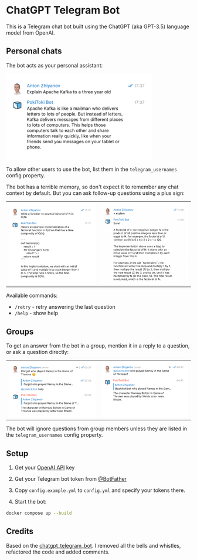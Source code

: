 # ChatGPT Telegram Bot

This is a Telegram chat bot built using the ChatGPT (aka GPT-3.5) language model from OpenAI.

## Personal chats

The bot acts as your personal assistant:

<img src="docs/chat-1.png" alt="Sample chat" width="400">

To allow other users to use the bot, list them in the `telegram_usernames` config property.

The bot has a terrible memory, so don't expect it to remember any chat context by default. But you can ask follow-up questions using a plus sign:

<table>
    <tr>
        <td>
            <img src="docs/chat-2.png" alt="Question" width="400">
        </td>
        <td>
            <img src="docs/chat-3.png" alt="Follow-up question" width="400">
        </td>
    </tr>
</table>

Available commands:

-   `/retry` - retry answering the last question
-   `/help` - show help

## Groups

To get an answer from the bot in a group, mention it in a reply to a question, or ask a question directly:

<table>
    <tr>
        <td>
            <img src="docs/chat-4.png" alt="Reply with mention" width="400">
        </td>
        <td>
            <img src="docs/chat-5.png" alt="Direct question" width="400">
        </td>
    </tr>
</table>

The bot will ignore questions from group members unless they are listed in the `telegram_usernames` config property.

## Setup

1. Get your [OpenAI API](https://openai.com/api/) key

2. Get your Telegram bot token from [@BotFather](https://t.me/BotFather)

3. Copy `config.example.yml` to `config.yml` and specify your tokens there.

4. Start the bot:

```bash
docker compose up --build
```

## Credits

Based on the [chatgpt_telegram_bot](https://github.com/karfly/chatgpt_telegram_bot). I removed all the bells and whistles, refactored the code and added comments.
